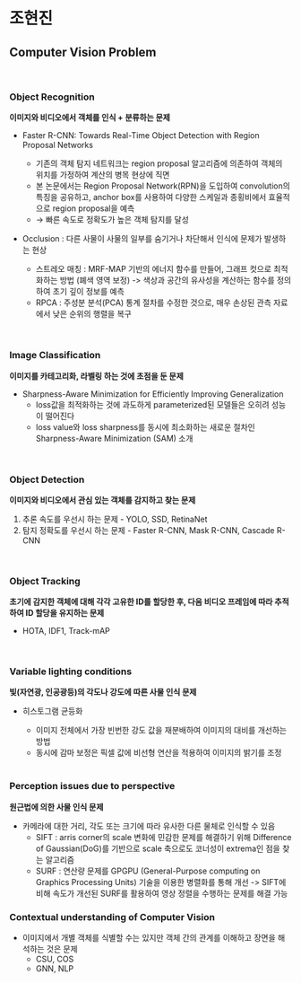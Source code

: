 # 조현진

## Computer Vision Problem
<br/>

### Object Recognition
    
**이미지와 비디오에서 객체를 인식 + 분류하는 문제** 
    
- Faster R-CNN: Towards Real-Time Object Detection with Region Proposal Networks
    - 기존의 객체 탐지 네트워크는 region proposal 알고리즘에 의존하여 객체의 위치를 가정하여 계산의 병목 현상에 직면
    - 본 논문에서는 Region Proposal Network(RPN)을 도입하여 convolution의 특징을 공유하고, anchor box를 사용하여 다양한 스케일과 종횡비에서 효율적으로 region proposal을 예측
    - → 빠른 속도로 정확도가 높은 객체 탐지를 달성

- Occlusion : 다른 사물이 사물의 일부를 숨기거나 차단해서 인식에 문제가 발생하는 현상
    - 스트레오 매칭 : MRF-MAP 기반의 에너지 함수를 만들어, 그래프 컷으로 최적화하는 방법 (폐색 영역 보정)
    -> 색상과 공간의 유사성을 계산하는 함수를 정의하여 초기 깊이 정보를 예측
    - RPCA : 주성분 분석(PCA) 통계 절차를 수정한 것으로, 매우 손상된 관측 자료에서 낮은 순위의 행렬을 복구

<br/>

### Image Classification
    
**이미지를 카테고리화, 라벨링 하는 것에 초점을 둔 문제**

- Sharpness-Aware Minimization for Efficiently Improving Generalization
    - loss값을 최적화하는 것에 과도하게 parameterized된 모델들은 오히려 성능이 떨어진다
    - loss value와 loss sharpness를 동시에 최소화하는 새로운 절차인  Sharpness-Aware Minimization (SAM) 소개

<br/>

### Object Detection
    
**이미지와 비디오에서 관심 있는 객체를 감지하고 찾는 문제**

1. 추론 속도를 우선시 하는 문제 - YOLO, SSD, RetinaNet
2. 탐지 정확도를 우선시 하는 문제 - Faster R-CNN, Mask R-CNN, Cascade R-CNN

<br/>

### Object Tracking
    
**초기에 감지한 객체에 대해 각각 고유한 ID를 할당한 후, 다음 비디오 프레임에 따라 추적하여 ID 할당을 유지하는 문제**

- HOTA, IDF1, Track-mAP

  <br/>

### Variable lighting conditions
    
**빛(자연광, 인공광등)의 각도나 강도에 따른 사물 인식 문제**

- 히스토그램 균등화
    - 이미지 전체에서 가장 빈번한 강도 값을 재분배하여 이미지의 대비를 개선하는 방법
    - 동시에 감마 보정은 픽셀 값에 비선형 연산을 적용하여 이미지의 밝기를 조정

  <br/>

### Perception issues due to perspective

**원근법에 의한 사물 인식 문제**

- 카메라에 대한 거리, 각도 또는 크기에 따라 유사한 다른 물체로 인식할 수 있음
    - SIFT : arris corner의 scale 변화에 민감한 문제를 해결하기 위해 Difference of Gaussian(DoG)를 기반으로 scale 축으로도 코너성이 extrema인 점을 찾는 알고리즘
    - SURF : 연산량 문제를 GPGPU (General-Purpose computing on Graphics Processing Units) 기술을 이용한 병렬화를 통해 개선
            -> SIFT에 비해 속도가 개선된 SURF를 활용하여 영상 정렬을 수행하는 문제를 해결 가능

### Contextual understanding of Computer Vision 

- 이미지에서 개별 객체를 식별할 수는 있지만 객체 간의 관계를 이해하고 장면을 해석하는 것은 문제
    - CSU, COS
    - GNN, NLP 
